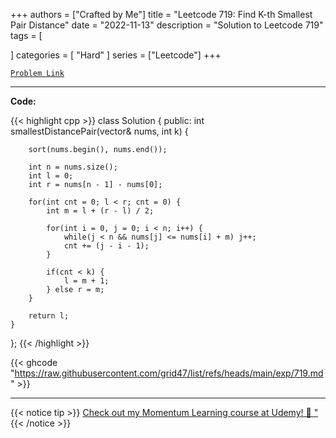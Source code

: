 
+++
authors = ["Crafted by Me"]
title = "Leetcode 719: Find K-th Smallest Pair Distance"
date = "2022-11-13"
description = "Solution to Leetcode 719"
tags = [
    
]
categories = [
    "Hard"
]
series = ["Leetcode"]
+++



[`Problem Link`](https://leetcode.com/problems/find-k-th-smallest-pair-distance/description/)

---

**Code:**

{{< highlight cpp >}}
class Solution {
public:
    int smallestDistancePair(vector<int>& nums, int k) {

        sort(nums.begin(), nums.end());
        
        int n = nums.size();
        int l = 0;
        int r = nums[n - 1] - nums[0];
        
        for(int cnt = 0; l < r; cnt = 0) {
            int m = l + (r - l) / 2;
            
            for(int i = 0, j = 0; i < n; i++) {
                while(j < n && nums[j] <= nums[i] + m) j++;
                cnt += (j - i - 1);
            }
            
            if(cnt < k) {
                l = m + 1;
            } else r = m;
        }
        
        return l;
    }
};
{{< /highlight >}}

{{< ghcode "https://raw.githubusercontent.com/grid47/list/refs/heads/main/exp/719.md" >}}

---



{{< notice tip >}}
[Check out my Momentum Learning course at Udemy! 🚀 "](https://www.udemy.com/course/blind-75-the-data-structures-and-algorithms-essentials/)
{{< /notice >}}

